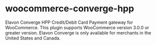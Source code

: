 # woocommerce-converge-hpp
Elavon Converge HPP Credit/Debit Card Payment gateway for WooCommerce. This plugin supports WooCommerce version 3.0.0 or greater version. Elavon Converge is only available for merchants in the United States and Canada.
